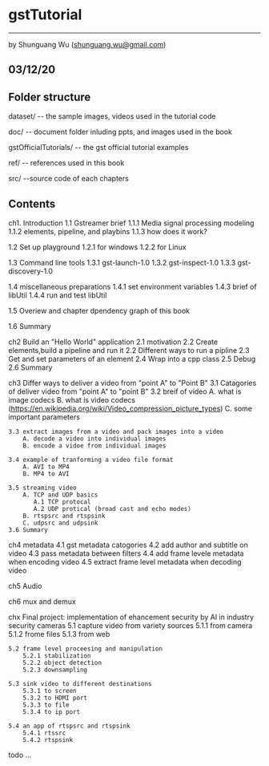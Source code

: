 # gstTutorial
------------------------------------------
by Shunguang Wu (shunguang.wu@gmail.com)

03/12/20
------------------------------------------

## Folder structure

 dataset/                      -- the sample images, videos used in the tutorial code
 
 doc/                          -- document folder inluding ppts, and images used in the book
 
 gstOfficialTutorials/         -- the gst official tutorial examples
 
 ref/                          -- references used in this book
 
 src/                          --source code of each chapters
  

## Contents
ch1. Introduction 
   1.1 Gstreamer brief
	   1.1.1 Media signal processing modeling
	   1.1.2 elements, pipeline, and playbins
	   1.1.3 how does it work?
	   
   1.2 Set up playground
       1.2.1 for windows
	   1.2.2 for Linux	 
	   
   1.3 Command line tools
       1.3.1 gst-launch-1.0
	   1.3.2 gst-inspect-1.0
	   1.3.3 gst-discovery-1.0
   
   1.4 miscellaneous preparations
       1.4.1 set environment variables
	   1.4.3 brief of libUtil
	   1.4.4 run and test libUtil
	   
   1.5 Overiew and chapter dpendency graph of this book 
   
   1.6 Summary	   
	         
   
ch2 Build an "Hello World" application
    2.1 motivation
    2.2 Create elements,build a pipeline and run it
    2.2 Different ways to run a pipline
    2.3 Get and set parameters of an element
    2.4 Wrap into a cpp class
	2.5 Debug
	2.6 Summary
	
ch3 Differ ways to deliver a video from "point A" to "Point B"
    3.1 Catagories of deliver video from "point A" to "point B"
	3.2 breif of video
      	A. what is image codecs
      	B. what is video codecs (https://en.wikipedia.org/wiki/Video_compression_picture_types)
		C. some important parameters
		
	3.3 extract images from a video and pack images into a video 
		A. decode a video into individual images
		B. encode a vidoe from individual images  
		
	3.4 example of tranforming a video file format
		A. AVI to MP4
		B. MP4 to AVI
		
	3.5 streaming video
		A. TCP and UDP basics
		   A.1 TCP protocal
           A.2 UDP protical (broad cast and echo modes)
  	    B. rtspsrc and rtspsink
	    C. udpsrc and udpsink
	3.6 Summary

ch4 metadata
    4.1 gst metadata catogories 
	4.2 add author and subtitle on video
	4.3 pass metadata between filters
	4.4 add frame levele metadata when encoding video
	4.5 extract frame level metadata when decoding video

ch5 Audio	

ch6 mux and demux

chx Final project: 
    implementation of ehancement security by AI in industry security cameras 
    5.1 capture video from variety sources
	    5.1.1 from camera
		5.1.2 frome files
		5.1.3 from web

	5.2 frame level proceesing and manipulation
	    5.2.1 stabilization
		5.2.2 object detection
		5.2.3 downsampling	
		
    5.3 sink video to different destinations
	    5.3.1 to screen
        5.3.2 to HDMI port
        5.3.3 to file
        5.3.4 to ip port
		
	5.4 an app of rtspsrc and rtspsink
	    5.4.1 rtssrc
        5.4.2 rtspsink
	
  todo ...
  
 
